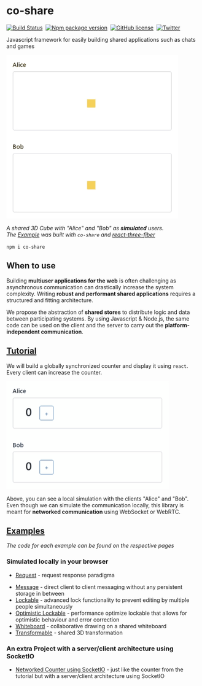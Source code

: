 # co-share

[![Build Status](https://img.shields.io/github/workflow/status/cocoss-org/co-share/Depolyment)](https://github.com/cocoss-org/co-share/actions)&nbsp;
[![Npm package version](https://badgen.net/npm/v/co-share)](https://npmjs.com/package/co-share)&nbsp;
[![GitHub license](https://img.shields.io/github/license/cocoss-org/co-share.svg)](https://github.com/cocoss-org/co-share/blob/master/LICENSE)&nbsp;
[![Twitter](https://badgen.net/badge/icon/twitter?icon=twitter&label)](https://twitter.com/BelaBohlender)

Javascript framework for easily building shared applications such as chats and games

![Transformable Example](transformable-example.gif)

*A shared 3D Cube with "Alice" and "Bob" as **simulated** users.  
The [Example](https://cocoss-org.github.io/co-share/transformable/) was built with `co-share` and [react-three-fiber](https://github.com/pmndrs/react-three-fiber)*

`npm i co-share`

## **When to use**

Building **multiuser applications for the web** is often challenging as asynchronous communication can drastically increase the system complexity.
Writing **robust and performant shared applications** requires a structured and fitting architecture.

We propose the abstraction of **shared stores** to distribute logic and data between participating systems.
By using Javascript & Node.js, the same code can be used on the client and the server to carry out the **platform-independent communication**.

## [**Tutorial**](https://cocoss-org.github.io/co-share/counter)


We will build a globally synchronized counter and display it using `react`. Every client can increase the counter.

![Counter Example](counter-example.gif)

Above, you can see a local simulation with the clients "Alice" and "Bob". Even though we can simulate the communication locally, this library is meant for **networked communication** using WebSocket or WebRTC.

## [**Examples**](https://cocoss-org.github.io/co-share)

_The code for each example can be found on the respective pages_

### Simulated locally in your browser

-   [Request](https://cocoss-org.github.io/co-share/request) - request response paradigma
<!-- * [Group Chat](https://cocoss-org.github.io/co-share/group-chat) - a whatsapp like chat implementation -->
-   [Message](https://cocoss-org.github.io/co-share/message) - direct client to client messaging without any persistent storage in between
-   [Lockable](https://cocoss-org.github.io/co-share/lockable) - advanced lock functionality to prevent editing by multiple people simultaneously
-   [Optimistic Lockable](https://cocoss-org.github.io/co-share/optimistic-lockable) - performance optimize lockable that allows for optimistic behaviour and error correction
-   [Whiteboard](https://cocoss-org.github.io/co-share/whiteboard) - collaborative drawing on a shared whiteboard
-   [Transformable](https://cocoss-org.github.io/co-share/transformable) - shared 3D transformation

### An extra Project with a server/client architecture using SocketIO

-   [Networked Counter using SocketIO](https://github.com/cocoss-org/co-share-socketio-counter-example) - just like the counter from the tutorial but with a server/client architecture using SocketIO